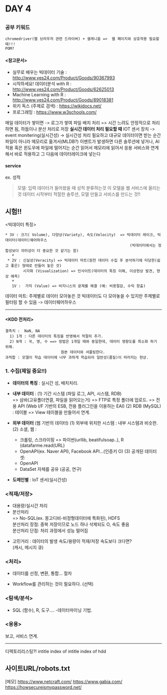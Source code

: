 # DAY 4
## 

### 공부 키워드
```
chromedriver(웹 브라우저 관련 드라이버) + 셀레니움 =>  웹 페이지와 상호작용 필요할 때!!!
POM?
```

#### <참고문서>
* 실무로 배우는 빅데이터 기술 : http://www.yes24.com/Product/Goods/90367993
* 시작하세요! 데이터분석 with R : http://www.yes24.com/Product/Goods/62625013
* Machine Learning with R : http://www.yes24.com/Product/Goods/89018381
* 위키 독스 (주제로 검색) : https://wikidocs.net/
* 프로그래밍 : https://www.w3schools.com/

매일 데이터가 쌓이면 -> 로그가 쌓여 파일 배치 처리 => 시간 느려도 안정적으로 처리하면 됨, 하둡이나 분산 처리로 저장
**실시간 데이터 처리 필요할 때**
IOT 센서 장치 -> event monitering(실시간성) -> 실시간성 처리 필요하고 대규모 데이터이면 받는 순간 파일이 아니라 메모리로 옮겨서(MLDB?) 이벤트가 발생하면 다른 솔루션에 넣거나, AI 적용 혹은 윈도우에 파일에 떨어지는 순간 읽어서 메모리에 읽어서 응용 서비스와 연계해서 바로 적용하고 그 다음에 데이터레이크에 넣는다

#### service
ex. 성적
> 모델: 입력 데이터가 들어왔을 때 성적 분류하는것
> 이 모델을 웹 서비스에 올리는 것
> 데이터 시작부터 적절한 솔루션, 모델 만들고 서비스를 만드는 것!!

## 시험!!
<빅데이터 특징>
```
* 3V : 크기( Volume), 다양상(Variety), 속도(Velocity)  => 빅데이터 레이크, 빅데이터(데이터)웨어하우스  
                                                        (빅데이터에서는 정합성보다 의미성이 더 중요한 것 같기는 함)    
   +  
 * 2V : 신실성(Veracity) => 빅데이터 마트(원천 데이터 수집 후 분석하기에 타당한(쉽고 좋은) 형태로 만들어 놓은 것)   
        시각화 (Visualization) => 인사이트(데이터의 특징 이해, 이상현상 발견, 현상 예측)   
   +   
   1V :  가치 (Value) => 비지니스의 문제를 해결 (예: 비용절감, 수익 창출)  
```
데이터 마트: 주제별로 데이터 모아놓은 것
빅데이터도 다 모아놓을 수 있지만 주제별로 필터링 할 수 있음 -> 데이터웨어하우스

----
#### <KDD 전처리>
```
결측치 :  NaN, NA  
  1) 1개 : 다른 데이터의 특징을 반영해서 적절히 추가.  
  2) N개 : 국, 영, 수 ==> 방법은 1개일 때와 동일한데, 데이터 영향도를 최소화 하기 위해.  
                         원본 데이터와 셔플링한다.  
과적합 : 모델이 학습 데이터에 너무 과하게 학습되어 일반성(품질)이 떠러지는 현상.                         
```

### 1. 수집(제일 중요!!)
 - **데이터의 특징** : 실시간 성, 배치처리.
 - **내부 데이터** : (1) 기간 시스템 (파일 로그, API, 시스템, RDB)  
                               => 삼바(고유폴더연결, 파일을 읽어오는거)
                               => FTP로 특정 폴더에 업로드.
                               => 전용 API (Web I/F 기반의 ESB, 전용 플러그인을 이용하는 EAI)
                     (2) RDB (MySQL) : 테이블
                               => View 테이블을 만들어서 연계.

 - **외부 데이터** (웹 기반의 데이터)
   (1) 외부에 위치한 시스템 : 내부 시스템과 비슷한.
   (2) 소셜, 웹 : 
     - 크롤링, 스크라이핑 => 파이썬(urllib, beatifulsoap..), R (datafarme.read(URL)
     - OpenAPI(ex. Naver API), Facebook API...(인증키 O)
   (3) 공개된 데이터 셋:
     - OpenAPI
     - DataSet 자체를 공유 (공공, 연구)

- **도메인별** : IoT 센서(실시간성)

### <적재/저장>
  - 대용량/실시간 처리  
  - 분산처리  
  => No-SQL(ex. 몽고디비-비정형데이터에 특화된), HDFS  
     분산처리 장점: 중복 저장이므로 노드 하나 삭제되도 O, 속도 좋음  
     분산처리 단점: 처리 과정에서 성능 떨어짐  
* 고민거리 : 데이터의 발생 속도/용량이 적재/저장 속도보다 크다면?  
    (캐시, 메시지 큐)  
    
### <처리>
 - 데이터를 선정, 변환, 통합... 절차
  * Workflow를 관리하는 것이 필요하다. (선택)
  
### <탐색/분석>
- SQL (함수), R, 도구....
-데이터마이닝 기법.

### <응용>
보고, 서비스 연계.

  
-----
디렉토리리스팅?!
intitle index of
intitle index of hdd

사이트URL/robots.txt
---
[메모]
https://www.netcraft.com/
https://www.gabia.com/
https://howsecureismypassword.net/




   
